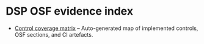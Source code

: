 # DSP OSF evidence index

- [Control coverage matrix](./matrix.md) – Auto-generated map of implemented controls, OSF sections, and CI artefacts.

